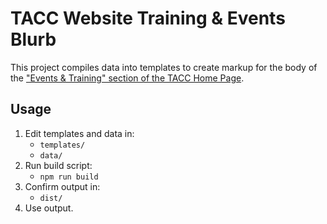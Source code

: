 # TACC Website Training & Events Blurb

This project compiles data into templates to create markup for the body of the ["Events & Training" section of the TACC Home Page][tacc-home-te].

[tacc-home-te]: https://www.tacc.utexas.edu/home#training-events "TACC: Home"

## Usage

1. Edit templates and data in:
    - `templates/`
    - `data/`
2. Run build script:
    - `npm run build`
3. Confirm output in:
    - `dist/`
4. Use output.
